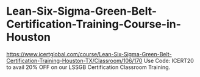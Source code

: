 # Lean-Six-Sigma-Green-Belt-Certification-Training-Course-in-Houston
https://www.icertglobal.com/course/Lean-Six-Sigma-Green-Belt-Certification-Training-Houston-TX/Classroom/106/170         Use Code: ICERT20 to avail 20% OFF on our LSSGB Certification Classroom Training.    
